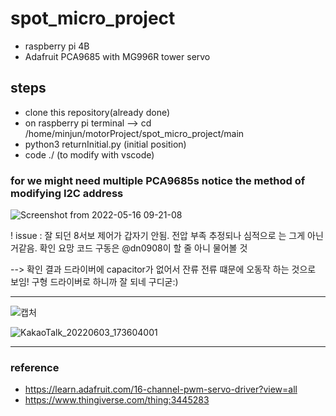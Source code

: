 # spot_micro_project
- raspberry pi 4B
- Adafruit PCA9685 with MG996R tower servo

## steps
- clone this repository(already done)
- on raspberry pi terminal --> cd /home/minjun/motorProject/spot_micro_project/main
- python3 returnInitial.py (initial position)
- code ./ (to modify with vscode)

### for we might need multiple PCA9685s notice the method of modifying I2C address
![Screenshot from 2022-05-16 09-21-08](https://user-images.githubusercontent.com/68832065/168500993-ffd28d3a-40e2-41e7-b420-a377f8bbf43d.png)

! issue : 잘 되던 8서보 제어가 갑자기 안됨. 전압 부족 추정되나 심적으로 는 그게 아닌거같음. 확인 요망
 코드 구동은 @dn0908이 할 줄 아니 물어볼 것

--> 확인 결과 드라이버에 capacitor가 없어서 잔류 전류 떄문에 오동작 하는 것으로 보임! 구형 드라이버로 하니까 잘 되네 구디굳:)

---
![캡처](https://user-images.githubusercontent.com/68832065/171987098-c1535424-1386-4429-a698-c221a35c64bc.JPG)


 ![KakaoTalk_20220603_173604001](https://user-images.githubusercontent.com/68832065/171987062-fc06ff3f-06b6-4646-a143-74abaa503e16.jpg)

---
### reference
- https://learn.adafruit.com/16-channel-pwm-servo-driver?view=all
- https://www.thingiverse.com/thing:3445283
